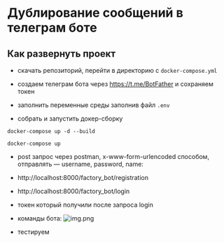 # Дублирование сообщений в телеграм боте

## Как развернуть проект
- скачать репозиторий, перейти в директорию с ```docker-compose.yml```

- создаем телеграм бота через https://t.me/BotFather и сохраняем токен

- заполнить переменные среды заполнив файл ```.env```

- собрать и запустить докер-сборку

```docker-compose up -d --build```

```docker-compose up```

- post запрос через postman, x-www-form-urlencoded способом, отправлять — username, password, name:

- http://localhost:8000/factory_bot/registration

- http://localhost:8000/factory_bot/login



- токен который получили после запроса login

- команды бота: ![img.png](img.png)

- тестируем